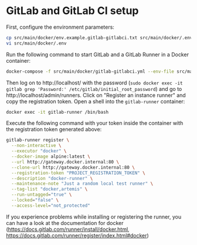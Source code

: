 # GitLab and GitLab CI setup

First, configure the environment parameters:
```bash
cp src/main/docker/env.example.gitlab-gitlabci.txt src/main/docker/.env
vi src/main/docker/.env
```

Run the following command to start GitLab and a GitLab Runner in a Docker container:
```bash
docker-compose -f src/main/docker/gitlab-gitlabci.yml --env-file src/main/docker/.env up --build -d
```

Then log on to http://localhost/ with the password (`sudo docker exec -it gitlab grep 'Password:' /etc/gitlab/initial_root_password`) and go to http://localhost/admin/runners.
Click on "Register an instance runner" and copy the registration token.
Open a shell into the `gitlab-runner` container:
```bash
docker exec -it gitlab-runner /bin/bash
```
Execute the following command with your token inside the container with the registration token generated above:
```bash
gitlab-runner register \
  --non-interactive \
  --executor "docker" \
  --docker-image alpine:latest \
  --url http://gateway.docker.internal:80 \
  --clone-url http://gateway.docker.internal:80 \
  --registration-token "PROJECT_REGISTRATION_TOKEN" \
  --description "docker-runner" \
  --maintenance-note "Just a random local test runner" \
  --tag-list "docker,artemis" \
  --run-untagged="true" \
  --locked="false" \
  --access-level="not_protected"
```

If you experience problems while installing or registering the runner, you can have a look at the documentation for docker (https://docs.gitlab.com/runner/install/docker.html, https://docs.gitlab.com/runner/register/index.html#docker)
